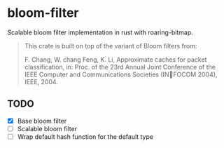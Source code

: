 # bloom-filter

Scalable bloom filter implementation in rust with roaring-bitmap.

> This crate is built on top of the variant of Bloom filters from:
> 
> F. Chang, W. chang Feng, K. Li, Approximate caches for packet classification, in: Proc. of the 23rd Annual Joint Conference of the IEEE Computer and Communications Societies (INFOCOM 2004), IEEE, 2004.

## TODO

* [x] Base bloom filter
* [ ] Scalable bloom filter
* [ ] Wrap default hash function for the default type
